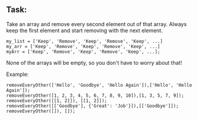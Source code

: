 Task:
-----

Take an array and remove every second element out of that array. Always keep the first element and start removing with the next element.

```
my_list = ['Keep', 'Remove', 'Keep', 'Remove', 'Keep', ...]
my_arr = ['Keep', 'Remove', 'Keep', 'Remove', 'Keep', ...]
myArr = ['Keep', 'Remove', 'Keep', 'Remove', 'Keep', ...];
```

None of the arrays will be empty, so you don't have to worry about that!

Example:

```
removeEveryOther(['Hello', 'Goodbye', 'Hello Again']),['Hello', 'Hello Again']);
removeEveryOther([1, 2, 3, 4, 5, 6, 7, 8, 9, 10]),[1, 3, 5, 7, 9]);
removeEveryOther([[1, 2]]), [[1, 2]]);
removeEveryOther([['Goodbye'], {'Great': 'Job'}]),[['Goodbye']]);
removeEveryOther([]), []);
```

